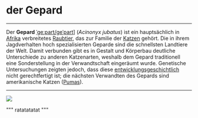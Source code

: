 # der Gepard
<hr>
<p>Der <b>Gepard</b> <span class="IPA"><a href="/wiki/Liste_der_IPA-Zeichen" title="Liste der IPA-Zeichen"><span title="Aussprache im Internationalen Phonetischen Alphabet (IPA)">ˈgeːpart/geˈpart</span></a></span>] (<i>Acinonyx jubatus</i>) ist ein hauptsächlich in <a href="/wiki/Afrika" title="Afrika">Afrika</a> verbreitetes <a href="/wiki/Raubtiere" title="Raubtiere">Raubtier</a>, das zur Familie der <a href="/wiki/Katzen" title="Katzen">Katzen</a> gehört. Die in ihrem Jagdverhalten hoch spezialisierten Geparde sind die schnellsten Landtiere der Welt. Damit verbunden gibt es in Gestalt und Körperbau deutliche Unterschiede zu anderen Katzenarten, weshalb dem Gepard traditionell eine Sonderstellung in der Verwandtschaft eingeräumt wurde. Genetische Untersuchungen zeigten jedoch, dass diese <a href="/wiki/Phylogenese" title="Phylogenese">entwicklungsgeschichtlich</a> nicht gerechtfertigt ist; die nächsten Verwandten des Gepards sind amerikanische Katzen (<a href="/wiki/Pumas" title="Pumas">Pumas</a>). 

<hr>
<img src="https://upload.wikimedia.org/wikipedia/commons/thumb/9/99/Gepard_1a2_overview.jpg/300px-Gepard_1a2_overview.jpg"></img>

""" ratatatatat """
